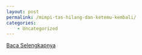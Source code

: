 ```yaml
---
layout: post
permalink: /mimpi-tas-hilang-dan-ketemu-kembali/
categories:
    - Uncategorized
---
```


[Baca Selengkapnya](/02)